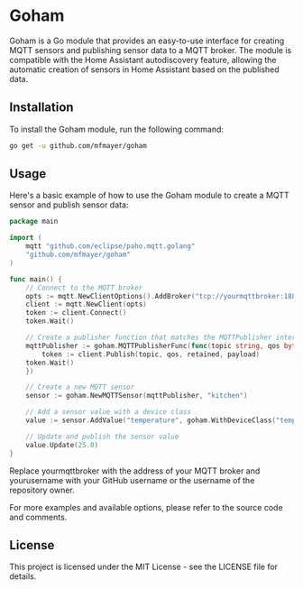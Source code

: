 # Goham

Goham is a Go module that provides an easy-to-use interface for creating MQTT sensors and publishing sensor data to a MQTT broker. The module is compatible with the Home Assistant autodiscovery feature, allowing the automatic creation of sensors in Home Assistant based on the published data.

## Installation

To install the Goham module, run the following command:

```bash
go get -u github.com/mfmayer/goham
```

## Usage

Here's a basic example of how to use the Goham module to create a MQTT sensor and publish sensor data:

```go
package main

import (
	mqtt "github.com/eclipse/paho.mqtt.golang"
	"github.com/mfmayer/goham"
)

func main() {
	// Connect to the MQTT broker
	opts := mqtt.NewClientOptions().AddBroker("tcp://yourmqttbroker:1883")
	client := mqtt.NewClient(opts)
	token := client.Connect()
	token.Wait()

	// Create a publisher function that matches the MQTTPublisher interface
	mqttPublisher := goham.MQTTPublisherFunc(func(topic string, qos byte, retained bool, payload interface{}) {
		token := client.Publish(topic, qos, retained, payload)
    token.Wait()
	})

	// Create a new MQTT sensor
	sensor := goham.NewMQTTSensor(mqttPublisher, "kitchen")

	// Add a sensor value with a device class
	value := sensor.AddValue("temperature", goham.WithDeviceClass("temperature"))

	// Update and publish the sensor value
	value.Update(25.0)
}
```

Replace yourmqttbroker with the address of your MQTT broker and yourusername with your GitHub username or the username of the repository owner.

For more examples and available options, please refer to the source code and comments.

## License

This project is licensed under the MIT License - see the LICENSE file for details.
